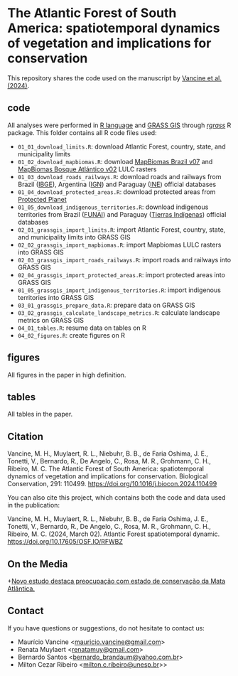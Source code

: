# The Atlantic Forest of South America: spatiotemporal dynamics of vegetation and implications for conservation

This repository shares the code used on the manuscript by [Vancine et al. (2024)](https://doi.org/mjtz).

## code

All analyses were performed in [R language](https://www.r-project.org/) and [GRASS GIS](https://grass.osgeo.org/) through [*rgrass*](https://rsbivand.github.io/rgrass/) R package. This folder contains all R code files used: 

- `01_01_download_limits.R`: download Atlantic Forest, country, state, and municipality limits
- `01_02_download_mapbiomas.R`: download [MapBiomas Brazil v07](https://brasil.mapbiomas.org/) and [MapBiomas Bosque Atlántico v02](https://bosqueatlantico.mapbiomas.org/) LULC rasters
- `01_03_download_roads_railways.R`: download roads and railways from Brazil ([IBGE](https://www.ibge.gov.br/)), Argentina ([IGN](https://www.ign.gob.ar)) and Paraguay ([INE](https://www.ine.gov.py)) official databases
- `01_04_download_protected_areas.R`: download protected areas from [Protected Planet](https://www.protectedplanet.net/en)
- `01_05_download_indigenous_territories.R`: download indigenous territories from Brazil ([FUNAI](https://www.gov.br/funai/pt-br)) and Paraguay ([Tierras Indígenas](https://www.tierrasindigenas.org)) official databases
- `02_01_grassgis_import_limits.R`: import Atlantic Forest, country, state, and municipality limits into GRASS GIS            
- `02_02_grassgis_import_mapbiomas.R`: import Mapbiomas LULC rasters into GRASS GIS
- `02_03_grassgis_import_roads_railways.R`: import roads and railways into GRASS GIS
- `02_04_grassgis_import_protected_areas.R`: import protected areas into GRASS GIS
- `01_05_grassgis_import_indigenous_territories.R`: import indigenous territories into GRASS GIS
- `03_01_grassgis_prepare_data.R`: prepare data on GRASS GIS
- `03_02_grassgis_calculate_landscape_metrics.R`: calculate landscape metrics on GRASS GIS
- `04_01_tables.R`: resume data on tables on R
- `04_02_figures.R`: create figures on R

## figures

All figures in the paper in high definition.

## tables

All tables in the paper.

## Citation

Vancine, M. H., Muylaert, R. L., Niebuhr, B. B., de Faria Oshima, J. E., Tonetti, V., Bernardo, R., De Angelo, C., Rosa, M. R., Grohmann, C. H., Ribeiro, M. C. The Atlantic Forest of South America: spatiotemporal dynamics of vegetation and implications for conservation. Biological Conservation, 291: 110499. https://doi.org/10.1016/j.biocon.2024.110499

You can also cite this project, which contains both the code and data used in the publication:  

Vancine, M. H., Muylaert, R. L., Niebuhr, B. B., de Faria Oshima, J. E., Tonetti, V., Bernardo, R., De Angelo, C., Rosa, M. R., Grohmann, C. H., Ribeiro, M. C. (2024, March 02). Atlantic Forest spatiotemporal dynamic. https://doi.org/10.17605/OSF.IO/RFWBZ

## On the Media

+[Novo estudo destaca preocupação com estado de conservação da Mata Atlântica.](https://jornal.unesp.br/2024/03/15/novo-estudo-destaca-preocupacao-com-estado-de-conservacao-da-mata-atlantica/)

## Contact

If you have questions or suggestions, do not hesitate to contact us:

+ Maurício Vancine <<mauricio.vancine@gmail.com>>
+ Renata Muylaert <<renatamuy@gmail.com>>
+ Bernardo Santos <<bernardo_brandaum@yahoo.com.br>>
+ Milton Cezar Ribeiro <<milton.c.ribeiro@unesp.br>>>
